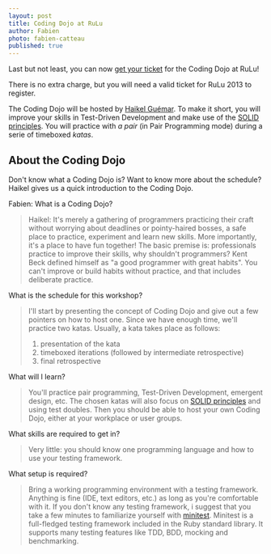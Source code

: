 ```yaml
---
layout: post
title: Coding Dojo at RuLu
author: Fabien
photo: fabien-catteau
published: true
---
```

Last but not least, you can now [get your ticket](https://tito.io/rulu/coding-dojo-rulu-2013/) for the Coding Dojo at RuLu!

There is no extra charge, but you will need a valid ticket for RuLu 2013 to register.

The Coding Dojo will be hosted by [Haikel Guémar](http://twitter.com/hguemar). To make it short, you will improve your skills in Test-Driven Development and make use of the [SOLID principles](http://en.wikipedia.org/wiki/SOLID_%28object-oriented_design%29). You will practice with *a pair* (in Pair Programming mode) during a serie of timeboxed *katas*.

About the Coding Dojo
---------------------

Don't know what a Coding Dojo is? Want to know more about the schedule? Haikel gives us a quick introduction to the Coding Dojo.

Fabien: What is a Coding Dojo?

> Haikel: It's merely a gathering of programmers practicing their craft without worrying about deadlines or pointy-haired bosses, a safe place to practice, experiment and learn new skills. More importantly, it's a place to have fun together!
> The basic premise is: professionals practice to improve their skills, why shouldn't programmers? Kent Beck defined himself as "a good programmer with great habits". You can't improve or build habits without practice, and that includes deliberate practice.

What is the schedule for this workshop?

> I'll start by presenting the concept of Coding Dojo and give out a few pointers on how to host one. Since we have enough time, we'll practice two katas. Usually, a kata takes place as follows:
> 1. presentation of the kata
> 2. timeboxed iterations (followed by intermediate retrospective)
> 3. final retrospective

What will I learn?

> You'll practice pair programming, Test-Driven Development, emergent design, etc. The chosen katas will also focus on [SOLID principles](http://en.wikipedia.org/wiki/SOLID_%28object-oriented_design%29) and using test doubles. Then you should be able to host your own Coding Dojo, either at your workplace or user groups.

What skills are required to get in?

> Very little: you should know one programming language and how to use your testing framework.

What setup is required?

> Bring a working programming environment with a testing framework.  Anything is fine (IDE, text editors, etc.) as long as you're comfortable with it.
> If you don't know any testing framework, i suggest that you take a few minutes to familiarize yourself with [minitest](http://docs.seattlerb.org/minitest/). Minitest is a full-fledged testing framework included in the Ruby standard library. It supports many testing features like TDD, BDD, mocking and benchmarking.
